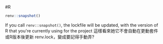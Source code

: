 #R 

```R
renv::snapshot()
```
If you call `renv::snapshot()`, the lockfile will be updated, with the version of R that you're currently using for the project
這樣看來她它不會自動在更動套件或R版本後更新 renv.lock，變成要記得手動弄?